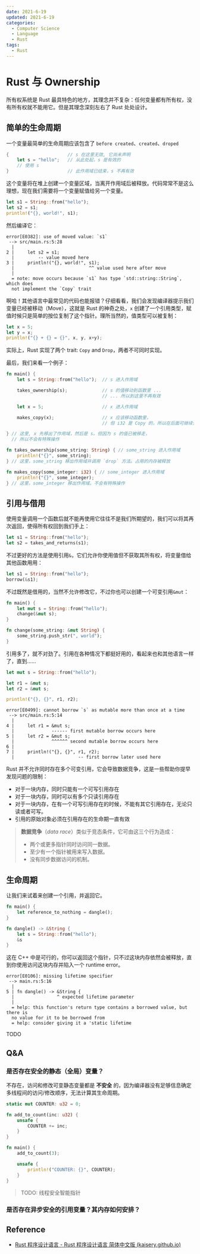 ```yaml
---
date: 2021-6-19
updated: 2021-6-19
categories:
  - Computer Science
  - Language
  - Rust
tags:
  - Rust
---
```


# Rust 与 Ownership

所有权系统是 Rust 最具特色的地方，其理念并不复杂：任何变量都有所有权，没有所有权就不能用它。但是其理念深刻左右了 Rust 处处设计。

## 简单的生命周期

一个变量最简单的生命周期应该包含了 `before created`、`created`、`droped`

```rust
{                      // s 在这里无效, 它尚未声明
    let s = "hello";   // 从此处起，s 是有效的
    // 使用 s
}                      // 此作用域已结束，s 不再有效
```

这个变量将在堆上创建一个变量区域，当离开作用域后被释放。代码常常不是这么理想，现在我们需要将一个变量赋值给另一个变量。

```rust
let s1 = String::from("hello");
let s2 = s1;
println!("{}, world!", s1);
```

然后编译它：

```shell
error[E0382]: use of moved value: `s1`
 --> src/main.rs:5:28
  |
2 |     let s2 = s1;
  |         -- value moved here
3 |     println!("{}, world!", s1);
  |                            ^^ value used here after move
  |
  = note: move occurs because `s1` has type `std::string::String`, which does
  not implement the `Copy` trait
```

啊哈！其他语言中最常见的代码也能报错？仔细看看，我们会发现编译器提示我们变量已经被移动（Move），这就是 Rust 的神奇之处，`x` 创建了一个引用类型，赋值时候只是简单的按位复制了这个指针。理所当然的，值类型可以被复制：

```rust
let x = 5;
let y = x;
println!("{} + {} = {}", x, y, x+y);
```

实际上，Rust 实现了两个 trait: `Copy` and `Drop`，两者不可同时实现。

最后，我们来看一个例子：

```rust
fn main() {
    let s = String::from("hello");  // s 进入作用域

    takes_ownership(s);             // s 的值移动到函数里 ...
                                    // ... 所以到这里不再有效

    let x = 5;                      // x 进入作用域

    makes_copy(x);                  // x 应该移动函数里，
                                    // 但 i32 是 Copy 的，所以在后面可继续使用 x

} // 这里, x 先移出了作用域，然后是 s。但因为 s 的值已被移走，
  // 所以不会有特殊操作

fn takes_ownership(some_string: String) { // some_string 进入作用域
    println!("{}", some_string);
} // 这里，some_string 移出作用域并调用 `drop` 方法。占用的内存被释放

fn makes_copy(some_integer: i32) { // some_integer 进入作用域
    println!("{}", some_integer);
} // 这里，some_integer 移出作用域。不会有特殊操作
```

## 引用与借用

使用变量调用一个函数后就不能再使用它往往不是我们所期望的，我们可以将其再次返回，使得所有权回到我们手上：

```rust
let s1 = String::from("hello");
let s2 = takes_and_returns(s1);
```

不过更好的方法是使用引用`&`，它们允许你使用值但不获取其所有权，将变量借给其他函数用用：

```rust
let s1 = String::from("hello");
borrow(&s1);
```

不过既然是借用的，当然不允许修改它，不过你也可以创建一个可变引用`&mut`：

```rust
fn main() {
    let mut s = String::from("hello");
    change(&mut s);
}

fn change(some_string: &mut String) {
    some_string.push_str(", world");
}
```

引用多了，就不对劲了。引用在各种情况下都挺好用的，看起来也和其他语言一样了，直到……

```rust
let mut s = String::from("hello");

let r1 = &mut s;
let r2 = &mut s;

println!("{}, {}", r1, r2);
```

```shell
error[E0499]: cannot borrow `s` as mutable more than once at a time
 --> src/main.rs:5:14
  |
4 |     let r1 = &mut s;
  |              ------ first mutable borrow occurs here
5 |     let r2 = &mut s;
  |              ^^^^^^ second mutable borrow occurs here
6 |
7 |     println!("{}, {}", r1, r2);
  |                        -- first borrow later used here
```

Rust 并不允许同时存在多个可变引用，它会导致数据竞争，这是一些帮助你提早发现问题的限制：

- 对于一块内存，同时只能有一个可写引用存在
- 对于一块内存，同时可以有多个只读引用存在
- 对于一块内存，在有一个可写引用存在的时候，不能有其它引用存在，无论只读或者可写。
- 引用的原始对象必须在引用存在的生命期一直有效

> **数据竞争**（_data race_）类似于竞态条件，它可由这三个行为造成：
>
> - 两个或更多指针同时访问同一数据。
> - 至少有一个指针被用来写入数据。
> - 没有同步数据访问的机制。

## 生命周期

让我们来试着来创建一个引用，并返回它。

```rust
fn main() {
    let reference_to_nothing = dangle();
}

fn dangle() -> &String {
    let s = String::from("hello");
    &s
}
```

这在 C++ 中是可行的，你可以返回这个指针，只不过这块内存依然会被释放，直到你使用访问这块内存并陷入一个 runtime error。

```shell
error[E0106]: missing lifetime specifier
 --> main.rs:5:16
  |
5 | fn dangle() -> &String {
  |                ^ expected lifetime parameter
  |
  = help: this function's return type contains a borrowed value, but there is
  no value for it to be borrowed from
  = help: consider giving it a 'static lifetime
```

TODO

## Q&A

### 是否存在安全的静态（全局）变量？

不存在，访问和修改可变静态变量都是 **不安全** 的，因为编译器没有足够信息确定多线程间的访问/修改顺序，无法计算其生命周期。

```rust
static mut COUNTER: u32 = 0;

fn add_to_count(inc: u32) {
    unsafe {
        COUNTER += inc;
    }
}

fn main() {
    add_to_count(3);

    unsafe {
        println!("COUNTER: {}", COUNTER);
    }
}
```

> TODO: 线程安全智能指针

### 是否存在异步安全的引用变量？其内存如何安排？

## Reference

- [Rust 程序设计语言 - Rust 程序设计语言 简体中文版 (kaisery.github.io)](https://kaisery.github.io/trpl-zh-cn/title-page.html)
